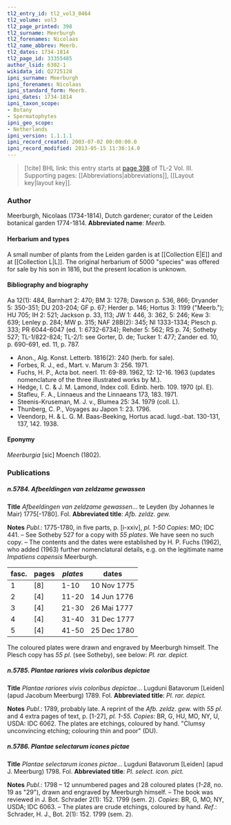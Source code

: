 ```yaml
---
tl2_entry_id: tl2_vol3_0464
tl2_volume: vol3
tl2_page_printed: 398
tl2_surname: Meerburgh
tl2_forenames: Nicolaas
tl2_name_abbrev: Meerb.
tl2_dates: 1734-1814
tl2_page_id: 33355485
author_lsid: 6302-1
wikidata_id: Q2725128
ipni_surname: Meerburgh
ipni_forenames: Nicolaas
ipni_standard_form: Meerb.
ipni_dates: 1734-1814
ipni_taxon_scope: 
- Botany
- Spermatophytes
ipni_geo_scope: 
- Netherlands
ipni_version: 1.1.1.1
ipni_record_created: 2003-07-02 00:00:00.0
ipni_record_modified: 2013-05-15 11:36:14.0
---
```



> [!cite] BHL link: this entry starts at [page 398](https://www.biodiversitylibrary.org/page/33355485) of TL-2 Vol. III.
> Supporting pages: [[Abbreviations|abbreviations]], [[Layout key|layout key]].

### Author

Meerburgh, Nicolaas (1734-1814), Dutch gardener; curator of the Leiden botanical garden 1774-1814. 
**Abbreviated name**: *Meerb.*

#### Herbarium and types

A small number of plants from the Leiden garden is at [[Collection E|E]] and at [[Collection L|L]]. The original herbarium of 5000 "species" was offered for sale by his son in 1816, but the present location is unknown.

#### Bibliography and biography

Aa 12(1): 484, Barnhart 2: 470; BM 3: 1278; Dawson p. 536, 866; Dryander 5: 350-351; DU 203-204; GF p. 67; Herder p. 146; Hortus 3: 1199 ("Meerb."); HU 705; IH 2: 521; Jackson p. 33, 113; JW 1: 446, 3: 362, 5: 246; Kew 3: 639; Lenley p. 284; MW p. 315; NAF 28B(2): 345; NI 1333-1334; Plesch p. 333; PR 6044-6047 (ed. 1: 6732-6734); Rehder 5: 562; RS p. 74; Sotheby 527; TL-1/822-824; TL-2/1: see Gorter, D. de; Tucker 1: 477; Zander ed. 10, p. 690-691, ed. 11, p. 787.
- Anon., Alg. Konst. Letterb. 1816(2): 240 (herb. for sale).
- Forbes, R. J., ed., Mart. v. Marum 3: 256. 1971.
- Fuchs, H. P., Acta bot. neerl. 11: 69-89. 1962, 12: 12-16. 1963 (updates nomenclature of the three illustrated works by M.).
- Hedge, I. C. & J. M. Lamond, Index coll. Edinb. herb. 109. 1970 (pl. E).
- Stafleu, F. A., Linnaeus and the Linnaeans 173, 183. 1971.
- Steenis-Kruseman, M. J. v., Blumea 25: 34. 1979 (coll. L).
- Thunberg, C. P., Voyages au Japon 1: 23. 1796.
- Veendorp, H. & L. G. M. Baas-Beeking, Hortus acad. lugd.-bat. 130-131, 137, 142. 1938.

#### Eponymy

*Meerburgia* \[sic\] Moench (1802).

### Publications

##### n.5784. Afbeeldingen van zeldzame gewassen

**Title**
*Afbeeldingen van zeldzame gewassen*... te Leyden (by Johannes le Mair) 1775\[-1780\]. Fol.
**Abbreviated title**: *Afb. zeldz. gew.*

**Notes**
*Publ*.: 1775-1780, in five parts, p. \[i-xxiv\], *pl. 1-50 Copies*: MO; IDC 441. – See Sotheby 527 for a copy with *55 plates*. We have seen no such copy. – The contents and the dates were established by H. P. Fuchs (1962), who added (1963) further nomenclatural details, e.g. on the legitimate name *Impatiens capensis* Meerburgh.

|fasc.	|pages	|*plates*	|dates	|
|---	|---	|---	|---	|
|1	|\[8\]	|1-10	|10 Nov 1775	
|2	|\[4\]	|11-20	|14 Jun 1776	
|3	|\[4\]	|21-30	|26 Mai 1777|
|4	|\[4\]	|31-40	|31 Dec 1777|
|5	|\[4\]	|41-50	|25 Dec 1780|

The coloured plates were drawn and engraved by Meerburgh himself. The Plesch copy has *55 pl*. (see Sotheby), see below: *Pl. rar. depict.*

##### n.5785. Plantae rariores vivis coloribus depictae

**Title**
*Plantae rariores vivis coloribus depictae*... Lugduni Batavorum \[Leiden\] (apud Jacobum Meerburg) 1789. Fol.
**Abbreviated title**: *Pl. rar. depict.*

**Notes**
*Publ*.: 1789, probably late. A reprint of the *Afb. zeldz. gew.* with *55 pl*. and 4 extra pages of text, p. \[1-27\], *pl. 1-55. Copies*: BR, G, HU, MO, NY, U, USDA: IDC 6062. The plates are etchings, coloured by hand. "Clumsy unconvincing etching; colouring thin and poor" (DU).

##### n.5786. Plantae selectarum icones pictae

**Title**
*Plantae selectarum icones pictae*... Lugduni Batavorum \[Leiden\] (apud J. Meerburg) 1798. Fol.
**Abbreviated title**: *Pl. select. icon. pict.*

**Notes**
*Publ*.: 1798 – 12 unnumbered pages and 28 coloured plates (*1-28*, no. 19 as "29"), drawn and engraved by Meerburgh himself. – The book was reviewed in J. Bot. Schrader 2(1): 152. 1799 (sem. 2). *Copies*: BR, G, MO, NY, USDA; IDC 6063. – The plates are crude etchings, coloured by hand.
*Ref*.: Schrader, H. J., Bot. 2(1): 152. 1799 (sem. 2).

